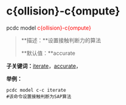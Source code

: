 # c{ollision}-c{ompute}
pcdc model <span style='color: red;'>c{ollision}-c{ompute}</span>
> **描述：**设置接触判断力的算法
> 
> **默认值：**accurate

**子关键词：**[iterate](model/c{ollision}-c{ompute}/iterate/)，[accurate](model/c{ollision}-c{ompute}/accurate/)，


**举例：**
```
pcdc model c-c iterate
#该命令设置接触判断为SAP算法

```
